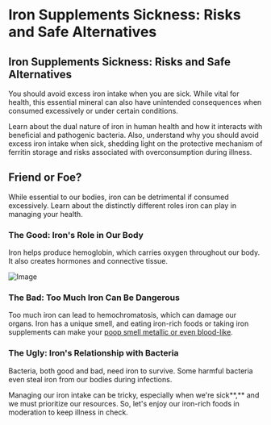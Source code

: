 # Iron Supplements Sickness: Risks and Safe Alternatives

## **Iron Supplements Sickness: Risks and Safe Alternatives**

You should avoid excess iron intake when you are sick. While vital for health, this essential mineral can also have unintended consequences when consumed excessively or under certain conditions.

Learn about the dual nature of iron in human health and how it interacts with beneficial and pathogenic bacteria. Also, understand why you should avoid excess iron intake when sick, shedding light on the protective mechanism of ferritin storage and risks associated with overconsumption during illness.

## **Friend or Foe?**

While essential to our bodies, iron can be detrimental if consumed excessively. Learn about the distinctly different roles iron can play in managing your health.

### **The Good: Iron's Role in Our Body**

Iron helps produce hemoglobin, which carries oxygen throughout our body. It also creates hormones and connective tissue.

![Image](https://drberg-dam.imgix.net/others/blog-thumbnail-the-toxic-effects-of-iron-in-fortified-pasta-bread-and-cereals.jpg?w=992&auto=compress,format)

### **The Bad: Too Much Iron Can Be Dangerous**

Too much iron can lead to hemochromatosis, which can damage our organs. Iron has a unique smell, and eating iron-rich foods or taking iron supplements can make your [poop smell metallic or even blood-like](https://www.drberg.com/blog/why-does-my-poop-smell-like-burnt-hair). 

### **The Ugly: Iron's Relationship with Bacteria**

Bacteria, both good and bad, need iron to survive. Some harmful bacteria even steal iron from our bodies during infections.

Managing our iron intake can be tricky, especially when we're sick**,** and we must prioritize our resources. So, let's enjoy our iron-rich foods in moderation to keep illness in check.